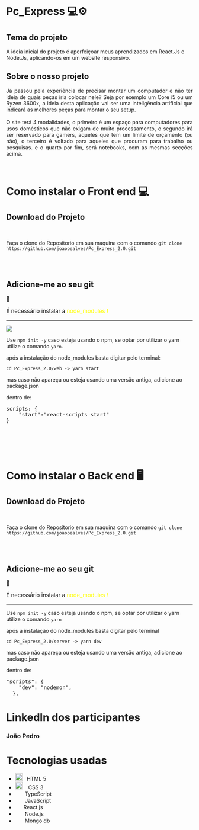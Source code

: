 # Pc_Express 💻⚙

## Tema do projeto

A ideia inicial do projeto é aperfeiçoar meus aprendizados em React.Js e Node.Js, aplicando-os em um website responsivo.

## Sobre o nosso projeto

<div align="justify">
Já passou pela experiência de precisar montar um computador e não ter ideia de quais peças iria colocar nele? Seja por exemplo um Core i5 ou um Ryzen 3600x, a ideia desta aplicação vai ser uma inteligência artificial que indicará as melhores peças para montar o seu setup.
<br>
<br>
O site terá 4 modalidades, o primeiro é um espaço para computadores para usos domésticos que não exigam de muito processamento, o segundo irá ser reservado para gamers, aqueles que tem um limite de orçamento (ou não), o terceiro é voltado para aqueles que procuram para trabalho ou pesquisas. e o quarto por fim, será notebooks, com as mesmas secções acima.

</div>
<br>
<br>
<h1> Como instalar o Front end 💻</h1> 
<h2>Download do Projeto</h2>
    <img src="gitDocs/clone_download.png" alt="" srcset="" style="box-shadow: 2px 2px 10px black">
    <br><br>
    <p>Faça o clone do Repositorio em sua maquina com o comando <code>git clone https://github.com/joaopealves/Pc_Express_2.0.git</code></p>
<br><br>
<h2><strong>Adicione-me ao seu git</strong> </h2>🚀
<p style="font-size:15px;">É necessário instalar a <span style="color: yellow; ">node_modules ! </span><img src="https://upload.wikimedia.org/wikipedia/commons/9/99/OOjs_UI_icon_alert-yellow.svg" width="13px"/></p>
<hr>

<img src=./gitDocs/print1.jpg/>

Use <code>npm init -y</code> caso esteja usando o npm, se optar por utilizar o yarn utilize o comando <code>yarn.</code>

<p>após a instalação do node_modules basta digitar pelo terminal:</p>

    cd Pc_Express_2.0/web -> yarn start

mas caso não apareça ou esteja usando uma versão antiga, adicione ao package.json

dentro de:

<pre>scripts: {
    "start":"react-scripts start"
}</pre>
<br>
<br>
<br>
<br>
<h1> Como instalar o Back end 🖥</h1> 
<h2>Download do Projeto</h2>
    <img src="gitDocs/clone_download.png" alt="" srcset="" style="box-shadow: 2px 2px 10px black">
    <br><br>
    <p>Faça o clone do Repositorio em sua maquina com o comando <code>git clone https://github.com/joaopealves/Pc_Express_2.0.git</code></p>
<br><br>
<h2><strong>Adicione-me ao seu git</strong></h2> 🚀
<p style="font-size:15px;">É necessário instalar a <span style="color: yellow; ">node_modules ! </span><img src="https://upload.wikimedia.org/wikipedia/commons/9/99/OOjs_UI_icon_alert-yellow.svg" width="13px"/></p>
<hr>

Use <code>npm init -y</code> caso esteja usando o npm, se optar por utilizar o yarn utilize o comando <code>yarn</code>

<p>após a instalação do node_modules basta digitar pelo terminal</p>

    cd Pc_Express_2.0/server -> yarn dev

mas caso não apareça ou esteja usando uma versão antiga, adicione ao package.json

dentro de:

<pre>"scripts": {
    "dev": "nodemon",
  },</pre>

# LinkedIn dos participantes

<h3>João Pedro <a target="_blank" href="https://www.flaticon.com/svg/static/icons/svg/174/174857.svg"><img src="gitDocs/linkedin.png" height="15px"></a> <a target="_blank" href="https://github.com/joaopealves"><img src="https://github.githubassets.com/images/modules/logos_page/GitHub-Mark.png" height="15px"></a><h3>

# Tecnologias usadas

<ul>
    <li><img src="https://camo.githubusercontent.com/89b180af4cb1e0c5dd1f20f0fb53546911b80e3ed18dd7556287c3cc8a264d52/68747470733a2f2f6d656469612e67697068792e636f6d2f6d656469612f584178796c524d43647062455755417672382f736f757263652e676966" height="20px">&nbsp;&nbsp;&nbsp;HTML 5</li>
    <li><img src="https://camo.githubusercontent.com/264ad89d9f5942d631891d13c4d510638574422345bccbf3f15bfd35cc324197/68747470733a2f2f6d656469612e67697068792e636f6d2f6d656469612f667345615a6c644e43384131504a336d77702f736f757263652e676966" height="20px">&nbsp;&nbsp;&nbsp; CSS 3 </li>
    <li><img src="https://miro.medium.com/max/700/1*mn6bOs7s6Qbao15PMNRyOA.png" height="15px">&nbsp;&nbsp;&nbsp;TypeScript</li>
    <li><img src="https://camo.githubusercontent.com/3a063022f7d12672da0e2b73b9fdc7c8aa01f925d8ef3e1fc6d3f8f922f5d2b9/68747470733a2f2f6d656469612e67697068792e636f6d2f6d656469612f6c6e377a32655772696951416c6c6656636e2f736f757263652e676966" height="15px">&nbsp;&nbsp;&nbsp;JavaScript</li>
    <li><img src="https://camo.githubusercontent.com/b01832fbf6e1414ec1a9f55d3daf4c968872334b9af479cfbc8fe6dbad00bfdc/68747470733a2f2f6d656469612e67697068792e636f6d2f6d656469612f654e41736a4f353574506267616f72376d612f736f757263652e676966" height="15px">&nbsp;&nbsp;React.js</li>
    <li><img src="https://miro.medium.com/max/400/1*7xUxphx7WwttvlFu5gVvVw.png" height="15px">&nbsp;&nbsp;&nbsp;Node.js</li>
    <li><img src="https://camo.githubusercontent.com/35c55127ffdc18c4c3a74ea03a8842064663b4d6b80f47b48b5c8773025e8ea5/68747470733a2f2f7777772e636c69706172746d61782e636f6d2f706e672f66756c6c2f3237352d323735343439325f6d6f6e676f64622d6e6f73716c2d646f63756d656e742d6f7269656e7465642d64617461626173652d706f727461626c652d6e6574776f726b2d6d6f6e676f64622d6c6f676f2e706e67" height="15px">&nbsp;&nbsp;&nbsp;Mongo db</li>

</ul>
